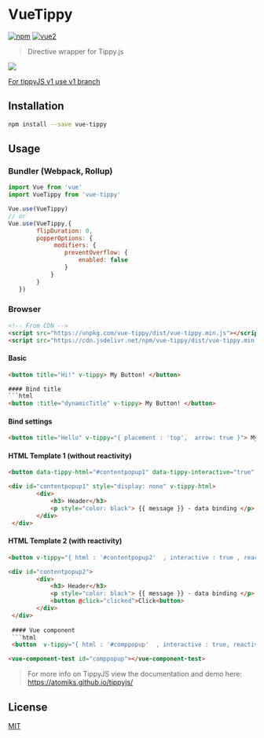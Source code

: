 # VueTippy

[![npm](https://img.shields.io/npm/v/vue-tippy.svg)](https://www.npmjs.com/package/vue-tippy) [![vue2](https://img.shields.io/badge/vue-2.x-brightgreen.svg)](https://vuejs.org/)

> Directive wrapper for Tippy.js

![](https://github.com/KABBOUCHI/vue-tippy/blob/master/preview.gif?v0.3.0)

<aside class="notice">
<a href="https://github.com/KABBOUCHI/vue-tippy/tree/v1">For tippyJS v1 use v1 branch</a>
</aside>

## Installation

```bash
npm install --save vue-tippy
```

## Usage

### Bundler (Webpack, Rollup)

```js
import Vue from 'vue'
import VueTippy from 'vue-tippy'

Vue.use(VueTippy)
// or
Vue.use(VueTippy,{
        flipDuration: 0,
        popperOptions: {
             modifiers: {
                preventOverflow: {
                    enabled: false
                }
            }
        }
   })
```

### Browser

```html
<!-- From CDN -->
<script src="https://unpkg.com/vue-tippy/dist/vue-tippy.min.js"></script>
<script src="https://cdn.jsdelivr.net/npm/vue-tippy/dist/vue-tippy.min.js"></script>
```

#### Basic
```html
<button title="Hi!" v-tippy> My Button! </button>

#### Bind title
```html
<button :title="dynamicTitle" v-tippy> My Button! </button>
```

#### Bind settings
```html
<button title="Hello" v-tippy="{ placement : 'top',  arrow: true }"> My Button! </button>
```

#### HTML Template 1 (without reactivity)
```html
<button data-tippy-html="#contentpopup1" data-tippy-interactive="true" v-tippy> My Button! </button>
```
```html
<div id="contentpopup1" style="display: none" v-tippy-html>
        <div>
            <h3> Header</h3>
            <p style="color: black"> {{ message }} - data binding </p>
        </div>
 </div>
```


#### HTML Template 2 (with reactivity)
```html
<button v-tippy="{ html : '#contentpopup2'  , interactive : true , reactive : true }"> My Button! </button>
```
```html
<div id="contentpopup2">
        <div>
            <h3> Header</h3>
            <p style="color: black"> {{ message }} - data binding </p>
            <button @click="clicked">Click<button>
        </div>
 </div>
 
 #### Vue component
 ```html
 <button  v-tippy="{ html : '#comppopup'  , interactive : true, reactive : true }"> My Button! </button>
 ```
 ```html
 <vue-component-test id="comppopup"></vue-component-test>
 ```
 
> For more info on TippyJS view the documentation and demo here: https://atomiks.github.io/tippyjs/

## License

[MIT](http://opensource.org/licenses/MIT)
